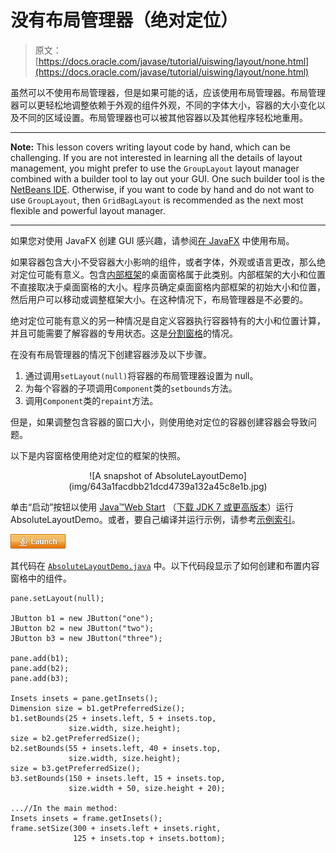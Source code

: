 # 没有布局管理器（绝对定位）

> 原文： [https://docs.oracle.com/javase/tutorial/uiswing/layout/none.html](https://docs.oracle.com/javase/tutorial/uiswing/layout/none.html)

虽然可以不使用布局管理器，但是如果可能的话，应该使用布局管理器。布局管理器可以更轻松地调整依赖于外观的组件外观，不同的字体大小，容器的大小变化以及不同的区域设置。布局管理器也可以被其他容器以及其他程序轻松地重用。

* * *

**Note:** This lesson covers writing layout code by hand, which can be challenging. If you are not interested in learning all the details of layout management, you might prefer to use the `GroupLayout` layout manager combined with a builder tool to lay out your GUI. One such builder tool is the [NetBeans IDE](../learn/index.html). Otherwise, if you want to code by hand and do not want to use `GroupLayout`, then `GridBagLayout` is recommended as the next most flexible and powerful layout manager.

* * *

如果您对使用 JavaFX 创建 GUI 感兴趣，请参阅[在 JavaFX](https://docs.oracle.com/javase/8/javafx/layout-tutorial/index.html) 中使用布局。

如果容器包含大小不受容器大小影响的组件，或者字体，外观或语言更改，那么绝对定位可能有意义。包含[内部框架](../components/internalframe.html)的桌面窗格属于此类别。内部框架的大小和位置不直接取决于桌面窗格的大小。程序员确定桌面窗格内部框架的初始大小和位置，然后用户可以移动或调整框架大小。在这种情况下，布局管理器是不必要的。

绝对定位可能有意义的另一种情况是自定义容器执行容器特有的大小和位置计算，并且可能需要了解容器的专用状态。这是[分割窗格](../components/splitpane.html)的情况。

在没有布局管理器的情况下创建容器涉及以下步骤。

1.  通过调用`setLayout(null)`将容器的布局管理器设置为 null。
2.  为每个容器的子项调用`Component`类的`setbounds`方法。
3.  调用`Component`类的`repaint`方法。

但是，如果调整包含容器的窗口大小，则使用绝对定位的容器创建容器会导致问题。

以下是内容窗格使用绝对定位的框架的快照。

<center>![A snapshot of AbsoluteLayoutDemo](img/643a1facdbb21dcd4739a132a45c8e1b.jpg)</center>

单击“启动”按钮以使用 [Java™Web Start](http://www.oracle.com/technetwork/java/javase/javawebstart/index.html) （[下载 JDK 7 或更高版本](http://www.oracle.com/technetwork/java/javase/downloads/index.html)）运行 AbsoluteLayoutDemo。或者，要自己编译并运行示例，请参考[示例索引](../examples/layout/index.html#AbsoluteLayoutDemo)。

[![Launches the AbsoluteLayoutDemo example](img/4707a69a17729d71c56b2bdbbb4cc61c.jpg)](https://docs.oracle.com/javase/tutorialJWS/samples/uiswing/AbsoluteLayoutDemoProject/AbsoluteLayoutDemo.jnlp)

其代码在 [`AbsoluteLayoutDemo.java`](../examples/layout/AbsoluteLayoutDemoProject/src/layout/AbsoluteLayoutDemo.java) 中。以下代码段显示了如何创建和布置内容窗格中的组件。

```
pane.setLayout(null);

JButton b1 = new JButton("one");
JButton b2 = new JButton("two");
JButton b3 = new JButton("three");

pane.add(b1);
pane.add(b2);
pane.add(b3);

Insets insets = pane.getInsets();
Dimension size = b1.getPreferredSize();
b1.setBounds(25 + insets.left, 5 + insets.top,
             size.width, size.height);
size = b2.getPreferredSize();
b2.setBounds(55 + insets.left, 40 + insets.top,
             size.width, size.height);
size = b3.getPreferredSize();
b3.setBounds(150 + insets.left, 15 + insets.top,
             size.width + 50, size.height + 20);

...//In the main method:
Insets insets = frame.getInsets();
frame.setSize(300 + insets.left + insets.right,
              125 + insets.top + insets.bottom);

```